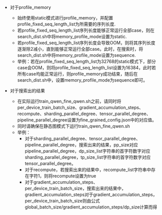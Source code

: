 - 对于profile_memory
    - 始终使用static模式进行profile_memory，并配置profile_fixed_seq_length_list为所需要的序列长度.
    - 若profile_fixed_seq_length_list序列长度能够正常运行全部case，则在search_dist.sh中将memory_profile_mode设置为static.
    - 若profile_fixed_seq_length_list序列长度会导致OOM，则将其序列长度逐渐除2减小，直到能够正常运行全部case。此时，在搜索时，将search_dist.sh中将memory_profile_mode设置为sequence.
    - 举例：若在profile_fixed_seq_length_list为32768的static模式下，部分case会OOM，则将profile_fixed_seq_length_list设置为16384，此时若所有case均能正常运行，则profile_memory成功结束，随后在search_dist.sh中，设置memory_profile_mode为sequence即可。

- 对于搜索出的结果
    - 在实际运行train_qwen_fine_qwen.sh之前，请同时将per_device_train_batch_size、gradient_accumulation_steps、recompute、sharding_parallel_degree、tensor_parallel_degree、pipeline_parallel_degree设置为fine_grained_config.json中的对应值。
    - 同时请确保在静态图模式下运行train_qwen_fine_qwen.sh
    - 举例：
        - 对于sharding_parallel_degree、tensor_parallel_degree、pipeline_parallel_degree，搜索出来的结果，pp_size对应pipeline_parallel_degree，dp_size_list字符串的首字符数字对应sharding_parallel_degree，tp_size_list字符串的首字符数字对应tensor_parallel_degree。
        - 对于recompute，若搜索出来的结果中，recompute_list字符串中存在字符1，则将recompute设置为true
        - 对于gradient_accumulation_steps、per_device_train_batch_size，搜索出来的结果中，gradient_accumulation_steps对于gradient_accumulation_steps，per_device_train_batch_size则由公式global_batch_size/gradient_accumulation_steps/dp_size计算而得